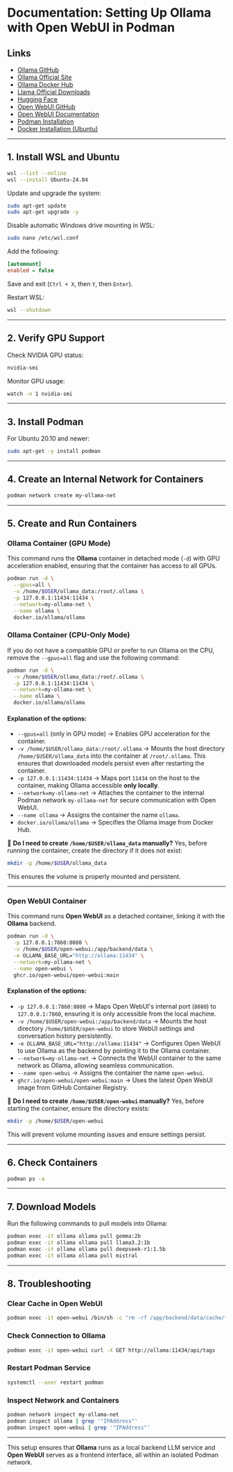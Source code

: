 # Documentation: Setting Up Ollama with Open WebUI in Podman

## Links
- [Ollama GitHub](https://github.com/ollama/ollama)
- [Ollama Official Site](https://ollama.com/)
- [Ollama Docker Hub](https://hub.docker.com/r/ollama/ollama)
- [Llama Official Downloads](https://www.llama.com/llama-downloads/)
- [Hugging Face](https://huggingface.co/welcome)
- [Open WebUI GitHub](https://github.com/open-webui/open-webui)
- [Open WebUI Documentation](https://docs.openwebui.com/)
- [Podman Installation](https://podman.io/docs/installation)
- [Docker Installation (Ubuntu)](https://docs.docker.com/engine/install/ubuntu/)

---

## **1. Install WSL and Ubuntu**

```sh
wsl --list --online
wsl --install Ubuntu-24.04
```

Update and upgrade the system:
```sh
sudo apt-get update
sudo apt-get upgrade -y
```

Disable automatic Windows drive mounting in WSL:
```sh
sudo nano /etc/wsl.conf
```
Add the following:
```ini
[automount]
enabled = false
```
Save and exit (`Ctrl + X`, then `Y`, then `Enter`).

Restart WSL:
```sh
wsl --shutdown
```

---

## **2. Verify GPU Support**

Check NVIDIA GPU status:
```sh
nvidia-smi
```
Monitor GPU usage:
```sh
watch -n 1 nvidia-smi
```

---

## **3. Install Podman**

For Ubuntu 20.10 and newer:
```sh
sudo apt-get -y install podman
```

---

## **4. Create an Internal Network for Containers**

```sh
podman network create my-ollama-net
```

---

## **5. Create and Run Containers**

### **Ollama Container (GPU Mode)**
This command runs the **Ollama** container in detached mode (`-d`) with GPU acceleration enabled, ensuring that the container has access to all GPUs.

```sh
podman run -d \
  --gpus=all \
  -v /home/$USER/ollama_data:/root/.ollama \
  -p 127.0.0.1:11434:11434 \
  --network=my-ollama-net \
  --name ollama \
  docker.io/ollama/ollama
```

### **Ollama Container (CPU-Only Mode)**
If you do not have a compatible GPU or prefer to run Ollama on the CPU, remove the `--gpus=all` flag and use the following command:

```sh
podman run -d \
  -v /home/$USER/ollama_data:/root/.ollama \
  -p 127.0.0.1:11434:11434 \
  --network=my-ollama-net \
  --name ollama \
  docker.io/ollama/ollama
```

#### **Explanation of the options:**
- `--gpus=all` (only in GPU mode) → Enables GPU acceleration for the container.
- `-v /home/$USER/ollama_data:/root/.ollama` → Mounts the host directory `/home/$USER/ollama_data` into the container at `/root/.ollama`. This ensures that downloaded models persist even after restarting the container.
- `-p 127.0.0.1:11434:11434` → Maps port `11434` on the host to the container, making Ollama accessible **only locally**.
- `--network=my-ollama-net` → Attaches the container to the internal Podman network `my-ollama-net` for secure communication with Open WebUI.
- `--name ollama` → Assigns the container the name `ollama`.
- `docker.io/ollama/ollama` → Specifies the Ollama image from Docker Hub.

🔹 **Do I need to create `/home/$USER/ollama_data` manually?**
Yes, before running the container, create the directory if it does not exist:
```sh
mkdir -p /home/$USER/ollama_data
```
This ensures the volume is properly mounted and persistent.

---

### **Open WebUI Container**
This command runs **Open WebUI** as a detached container, linking it with the **Ollama** backend.

```sh
podman run -d \
  -p 127.0.0.1:7860:8080 \
  -v /home/$USER/open-webui:/app/backend/data \
  -e OLLAMA_BASE_URL="http://ollama:11434" \
  --network=my-ollama-net \
  --name open-webui \
  ghcr.io/open-webui/open-webui:main
```

#### **Explanation of the options:**
- `-p 127.0.0.1:7860:8080` → Maps Open WebUI's internal port (`8080`) to `127.0.0.1:7860`, ensuring it is only accessible from the local machine.
- `-v /home/$USER/open-webui:/app/backend/data` → Mounts the host directory `/home/$USER/open-webui` to store WebUI settings and conversation history persistently.
- `-e OLLAMA_BASE_URL="http://ollama:11434"` → Configures Open WebUI to use Ollama as the backend by pointing it to the Ollama container.
- `--network=my-ollama-net` → Connects the WebUI container to the same network as Ollama, allowing seamless communication.
- `--name open-webui` → Assigns the container the name `open-webui`.
- `ghcr.io/open-webui/open-webui:main` → Uses the latest Open WebUI image from GitHub Container Registry.

🔹 **Do I need to create `/home/$USER/open-webui` manually?**
Yes, before starting the container, ensure the directory exists:
```sh
mkdir -p /home/$USER/open-webui
```
This will prevent volume mounting issues and ensure settings persist.

---

## **6. Check Containers**
```sh
podman ps -a
```

---

## **7. Download Models**

Run the following commands to pull models into Ollama:
```sh
podman exec -it ollama ollama pull gemma:2b
podman exec -it ollama ollama pull llama3.2:1b
podman exec -it ollama ollama pull deepseek-r1:1.5b
podman exec -it ollama ollama pull mistral
```

---

## **8. Troubleshooting**

### **Clear Cache in Open WebUI**
```sh
podman exec -it open-webui /bin/sh -c "rm -rf /app/backend/data/cache/*"
```

### **Check Connection to Ollama**
```sh
podman exec -it open-webui curl -X GET http://ollama:11434/api/tags
```

### **Restart Podman Service**
```sh
systemctl --user restart podman
```

### **Inspect Network and Containers**
```sh
podman network inspect my-ollama-net
podman inspect ollama | grep '"IPAddress"'
podman inspect open-webui | grep '"IPAddress"'
```

---

This setup ensures that **Ollama** runs as a local backend LLM service and **Open WebUI** serves as a frontend interface, all within an isolated Podman network.

